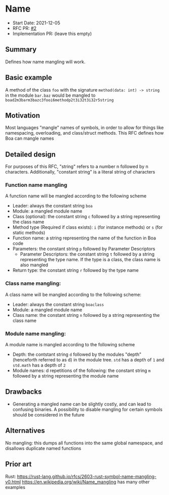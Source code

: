 # Name

- Start Date: 2021-12-05
- RFC PR: [#2](https://github.com/boa-lang/rfcs/pull/2)
- Implementation PR: (leave this empty)
<!-- When when linking to the implementation PR, it should be done in the format of boa-lang/<repo>#<PR number> -->

## Summary

Defines how name mangling will work.

## Basic example

A method of the class `foo` with the signature `method(data: int) -> string` in the module `bar.baz` would be mangled to `boad2m3barm3bazc3fooi6methodp2t3i32t3i32r5string`
## Motivation

Most languages "mangle" names of symbols, in order to allow for things like namespacing, overloading, and class/struct methods. This RFC defines how Boa can mangle names

## Detailed design

For purposes of this RFC, "string" refers to a number n followed by n characters.
Additionally, "constant string" is a literal string of characters

### Function name mangling
A function name will be mangled according to the following scheme
- Leader: always the constant string `boa`
- Module: a mangled module name
- Class (optional): the constant string `c` followed by a string representing the class name
- Method type (Required if class exists): `i` (for instance methods) or `s` (for static methods)
- Function name: a string representing the name of the function in Boa code
- Parameters: the constant string `p` followed by Parameter Descriptors
  - Parameter Descriptors: the constant string `t` followed by a string representing the type name. If the type is a class, the class name is also mangled
- Return type: the constant string `r` followed by the type name

### Class name mangling:
A class name will be mangled according to the following scheme:
- Leader: always the constant string `boaclass`
- Module: a mangled module name
- Class name: the constant string `n` followed by a string representing the class name

### Module name mangling:
A module name is mangled according to the following scheme
- Depth: the contstant string `d` followed by the modules "depth" (henceforth referred to as d) in the module tree. `std` has a depth of `1` and `std.math` has a depth of `2`
- Module names: d repetitions of the following: the constant string `m` followed by a string representing the module name

## Drawbacks

- Generating a mangled name can be slightly costly, and can lead to confusing binaries. A possibility to disable mangling for certain symbols should be considered in the future

## Alternatives

No mangling: this dumps all functions into the same global namespace, and disallows duplicate named functions

## Prior art
Rust: https://rust-lang.github.io/rfcs/2603-rust-symbol-name-mangling-v0.html
https://en.wikipedia.org/wiki/Name_mangling has many other examples

